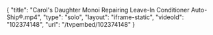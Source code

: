 {
    "title": "Carol's Daughter Monoi Repairing Leave-In Conditioner Auto-Ship&reg;.mp4",
    "type": "solo",
    "layout": "iframe-static",
    "videoId": "102374148",
    "url": "\/tvpembed\/102374148"
}